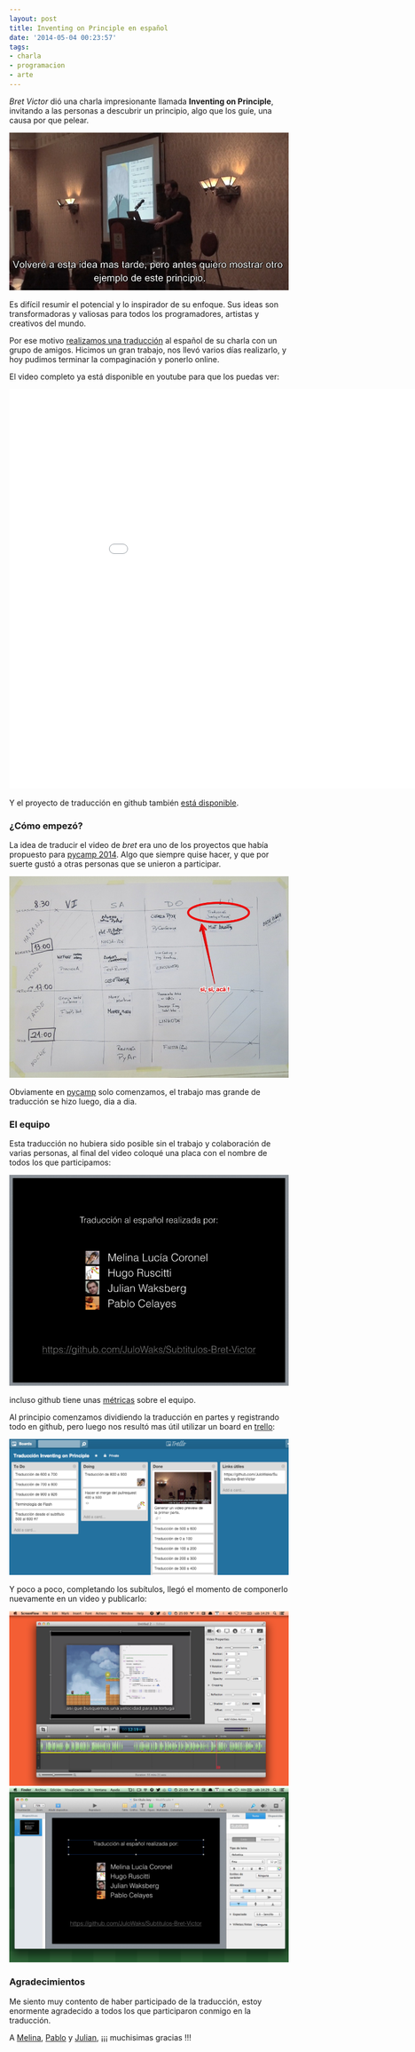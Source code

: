 ```yaml
---
layout: post
title: Inventing on Principle en español
date: '2014-05-04 00:23:57'
tags:
- charla
- programacion
- arte
---
```


*Bret Victor* dió una charla impresionante llamada **Inventing on Principle**, invitando a las personas a descubrir un principio, algo que los guíe, una causa por que pelear.

![](/images/2014/May/bret_victor___inventing_on_principle_1280x720_mp4_2014_05_03_15_27_37_2014_05_03_15_27_39.jpg)

Es difícil resumir el potencial y lo inspirador de su enfoque. Sus ideas son transformadoras y valiosas para todos los programadores, artistas y creativos del mundo.

Por ese motivo [realizamos una traducción](https://github.com/JuloWaks/Subtitulos-Bret-Victor) al español de su charla con un grupo de amigos. Hicimos un gran trabajo, nos llevó varios días realizarlo, y hoy pudimos terminar la compaginación y ponerlo online.

El video completo ya está disponible en youtube para que los puedas ver:

<iframe width="960" height="720" src="//www.youtube.com/embed/e7QYMgSk9s0?rel=0" frameborder="0" allowfullscreen></iframe>

Y el proyecto de traducción en github también [está disponible](https://github.com/JuloWaks/Subtitulos-Bret-Victor).

### ¿Cómo empezó?

La idea de traducir el video de *bret* era uno de los proyectos que había propuesto para [pycamp 2014](http://python.org.ar/PyCamp/2014). Algo que siempre quise hacer, y que por suerte gustó a otras personas que se unieron a participar.

![](/images/2014/May/IMG41704_JPG___Flickr__Intercambio_de_fotos_2014_05_03_16_15_58_2014_05_03_16_16_18.jpg)

Obviamente en [pycamp](http://python.org.ar/PyCamp/2014) solo comenzamos, el trabajo mas grande de traducción se hizo luego, dia a dia.

### El equipo

Esta traducción no hubiera sido posible sin el trabajo y colaboración de varias personas, al final del video coloqué una placa con el nombre de todos los que participamos:

![](/images/2014/May/subtitulos_inventing_on_principle_key_2014_05_03_16_03_50_2014_05_03_16_04_07.png)


incluso github tiene unas [métricas](https://github.com/JuloWaks/Subtitulos-Bret-Victor/graphs/contributors?from=2014-03-15&to=2014-04-26&type=a) sobre el equipo.

Al principio comenzamos dividiendo la traducción en partes y registrando todo en github, pero luego nos resultó mas útil utilizar un board en [trello](http://trello.com):

![](/images/2014/May/trello.png)

Y poco a poco, completando los subítulos, llegó el momento de componerlo nuevamente en un video y publicarlo:

![](/images/2014/May/Untitled_2_2014_05_03_14_29_34_2014_05_03_14_29_36.png)
![](/images/2014/May/Sin_tC_tulo_key_2014_05_03_14_29_20_2014_05_03_14_29_23.png)


### Agradecimientos

Me siento muy contento de haber participado de la traducción, estoy enormente agradecido a todos los que participaron conmigo en la traducción.

A [Melina](https://github.com/chuna), [Pablo](https://github.com/pablocelayes) y [Julian](https://github.com/JuloWaks), ¡¡¡ muchisimas gracias !!!